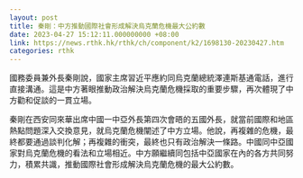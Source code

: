 ```yaml
---
layout: post
title: 秦剛：中方推動國際社會形成解決烏克蘭危機最大公約數
date: 2023-04-27 15:12:11.000000000 +08:00
link: https://news.rthk.hk/rthk/ch/component/k2/1698130-20230427.htm
categories: rthk
---
```


國務委員兼外長秦剛說，國家主席習近平應約同烏克蘭總統澤連斯基通電話，進行直接溝通。這是中方著眼推動政治解決烏克蘭危機採取的重要步驟，再次體現了中方勸和促談的一貫立場。

秦剛在西安同來華出席中國一中亞外長第四次會晤的五國外長，就當前國際和地區熱點問題深入交換意見，就烏克蘭危機闡述了中方立場。他說，再複雜的危機，最終都要通過談判化解；再複雜的衝突，最終也只有政治解決一條路。中國同中亞國家對烏克蘭危機的看法和立場相近。中方願繼續同包括中亞國家在內的各方共同努力，積累共識，推動國際社會形成解決烏克蘭危機的最大公約數。
